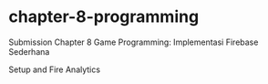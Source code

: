 # chapter-8-programming
Submission Chapter 8 Game Programming: Implementasi Firebase Sederhana

Setup and Fire Analytics
